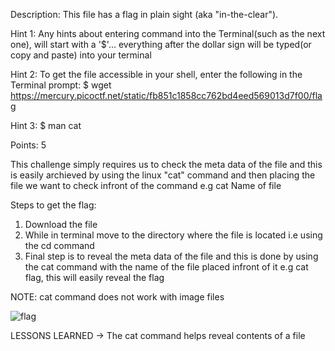 Description: This file has a flag in plain sight (aka "in-the-clear").

Hint 1: Any hints about entering command into the Terminal(such as the next one), will start with a '$'... everything after the dollar sign will be typed(or copy and paste) into your terminal

Hint 2: To get the file accessible in your shell, enter the following in the Terminal prompt: $ wget https://mercury.picoctf.net/static/fb851c1858cc762bd4eed569013d7f00/flag

Hint 3: $ man cat

Points: 5


This challenge simply requires us to check the meta data of the file and this is easily archieved by using the linux  "cat" command and then placing the file we want to check infront of the command e.g cat Name of file

Steps to get the flag:

1. Download the file
2. While in terminal move to the directory where the file is located i.e using the cd command
3. Final step is to reveal the meta data of the file and this is done by using the cat command with the name of the file placed infront of it e.g cat flag, this will easily reveal the flag

NOTE: cat command does not work with image files

![flag](https://user-images.githubusercontent.com/65670517/131959631-57357e6f-0f2e-4618-8a6e-8dfb7029f716.PNG)

LESSONS LEARNED
-> The cat command helps reveal contents of a file

